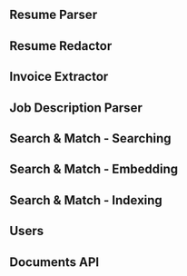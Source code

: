 

Resume Parser
-------------

Resume Redactor
---------------

Invoice Extractor
-----------------

Job Description Parser
----------------------

Search & Match - Searching
--------------------------

Search & Match - Embedding
--------------------------

Search & Match - Indexing
-------------------------

Users
-----

Documents API
-------------